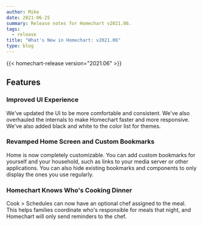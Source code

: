 ```yaml
---
author: Mike
date: 2021-06-25
summary: Release notes for Homechart v2021.06.
tags:
  - release
title: "What's New in Homechart: v2021.06"
type: blog
---
```


{{< homechart-release version="2021.06" >}}

## Features

### Improved UI Experience

We've updated the UI to be more comfortable and consistent.  We've also overhauled the internals to make Homechart faster and more responsive.  We've also added black and white to the color list for themes.

### Revamped Home Screen and Custom Bookmarks

Home is now completely customizable.  You can add custom bookmarks for yourself and your household, such as links to your media server or other applications.  You can also hide existing bookmarks and components to only display the ones you use regularly.

### Homechart Knows Who's Cooking Dinner

Cook > Schedules can now have an optional chef assigned to the meal.  This helps families coordinate who's responsible for meals that night, and Homechart will only send reminders to the chef.
